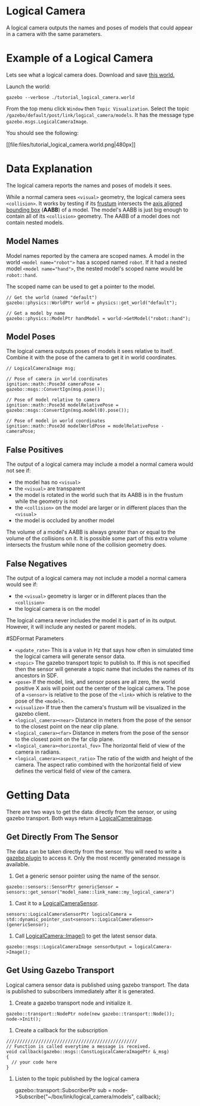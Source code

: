 # Logical Camera
A logical camera outputs the names and poses of models that could appear in a camera with the same parameters.

# Example of a Logical Camera
Lets see what a logical camera does.
Download and save [this world.](http://bitbucket.org/osrf/gazebo_tutorials/raw/default/logical_camera/files/tutorial_logical_camera.world)

<include from='/#include/' src='http://bitbucket.org/osrf/gazebo_tutorials/raw/default/logical_camera/files/tutorial_logical_camera.world'/>

Launch the world:

```
gazebo --verbose ./tutorial_logical_camera.world
```

From the top menu click `Window` then `Topic Visualization`.
Select the topic `/gazebo/default/post/link/logical_camera/models`.
It has the message type `gazebo.msgs.LogicalCameraImage`.

You should see the following:

[[file:files/tutorial_logical_camera.world.png|480px]]


# Data Explanation
The logical camera reports the names and poses of models it sees.

While a normal camera sees `<visual>` geometry, the logical camera sees `<collision>`.
It works by testing if its [frustum](https://en.wikipedia.org/wiki/Viewing_frustum) intersects the [axis aligned bounding box](https://en.wikipedia.org/wiki/Bounding_volume) (**AABB**) of a model.
The model's AABB is just big enough to contain all of its `<collision>` geometry.
The AABB of a model does not contain nested models.

## Model Names
Model names reported by the camera are scoped names.
A model in the world `<model name="robot">` has a scoped named `robot`.
If it had a nested model `<model name="hand">`, the nested model's scoped name would be `robot::hand`.

The scoped name can be used to get a pointer to the model.

```
// Get the world (named "default")
gazebo::physics::WorldPtr world = physics::get_world("default");

// Get a model by name
gazebo::physics::ModelPtr handModel = world->GetModel("robot::hand");
```

## Model Poses
The logical camera outputs poses of models it sees relative to itself.
Combine it with the pose of the camera to get it in world coordinates.

```
// LogicalCameraImage msg;

// Pose of camera in world coordinates
ignition::math::Pose3d cameraPose = gazebo::msgs::ConvertIgn(msg.pose());

// Pose of model relative to camera
ignition::math::Pose3d modelRelativePose = gazebo::msgs::ConvertIgn(msg.model(0).pose());

// Pose of model in world coordinates
ignition::math::Pose3d modelWorldPose = modelRelativePose - cameraPose;
```

## False Positives
The output of a logical camera may include a model a normal camera would not see if:

* the model has no `<visual>`
* the `<visual>` are transparent
* the model is rotated in the world such that its AABB is in the frustum while the geometry is not
* the `<collision>` on the model are larger or in different places than the `<visual>`
* the model is occluded by another model

The volume of a model's AABB is always greater than or equal to the volume of the collisions on it.
It is possible some part of this extra volume intersects the frustum while none of the collision geometry does.

## False Negatives
The output of a logical camera may not include a model a normal camera would see if:

* the `<visual>` geometry is larger or in different places than the `<collision>`
* the logical camera is on the model

The logical camera never includes the model it is part of in its output.
However, it will include any nested or parent models.

#SDFormat Parameters
* `<update_rate>`
  This is a value in Hz that says how often in simulated time the logical camera will generate sensor data.
* `<topic>`
  The gazebo transport topic to publish to.
  If this is not specified then the sensor will generate a topic name that includes the names of its ancestors in SDF.
* `<pose>`
  If the model, link, and sensor poses are all zero, the world positive X axis will point out the center of the logical camera.
  The pose of a `<sensor>` is relative to the pose of the `<link>` which is relative to the pose of the `<model>`.
* `<visualize>`
  If true then the camera's frustum will be visualized in the gazebo client.
* `<logical_camera><near>`
  Distance in meters from the pose of the sensor to the closest point on the near clip plane.
* `<logical_camera><far>`
  Distance in meters from the pose of the sensor to the closest point on the far clip plane.
* `<logical_camera><horizontal_fov>`
  The horizontal field of view of the camera in radians.
* `<logical_camera><aspect_ratio>`
  The ratio of the width and height of the camera.
  The aspect ratio combined with the horizontal field of view defines the vertical field of view of the camera.

# Getting Data
There are two ways to get the data: directly from the sensor, or using gazebo transport.
Both ways return a [LogicalCameraImage](https://bitbucket.org/osrf/gazebo/src/gazebo7/gazebo/msgs/logical_camera_image.proto).

## Get Directly From The Sensor
The data can be taken directly from the sensor.
You will need to write a [gazebo plugin](http://gazebosim.org/tutorials?tut=plugins_hello_world&cat=write_plugin) to access it.
Only the most recently generated message is available.

1. Get a generic sensor pointer using the name of the sensor.
  
  ```
  gazebo::sensors::SensorPtr genericSensor = sensors::get_sensor("model_name::link_name::my_logical_camera")
  ```

1. Cast it to a [LogicalCameraSensor](http://osrf-distributions.s3.amazonaws.com/gazebo/api/7.1.0/classgazebo_1_1sensors_1_1LogicalCameraSensor.html).
  
  ```
  sensors::LogicalCameraSensorPtr logicalCamera = std::dynamic_pointer_cast<sensors::LogicalCameraSensor>(genericSensor);
  ```

1. Call [LogicalCamera::Image()](http://osrf-distributions.s3.amazonaws.com/gazebo/api/7.1.0/classgazebo_1_1sensors_1_1LogicalCameraSensor.html#a753f458d95c8f7abcfa87b19fffe0021) to get the latest sensor data.
  
  ```
  gazebo::msgs::LogicalCameraImage sensorOutput = logicalCamera->Image();
  ```

## Get Using Gazebo Transport
Logical camera sensor data is published using gazebo transport.
The data is published to subscribers immediately after it is generated.

1. Create a gazebo transport node and initialize it.
  
  ```
  gazebo::transport::NodePtr node(new gazebo::transport::Node());
  node->Init();
  ```

1. Create a callback for the subscription
  
  ```
  /////////////////////////////////////////////////
  // Function is called everytime a message is received.
  void callback(gazebo::msgs::ConstLogicalCameraImagePtr &_msg)
  {
    // your code here
  }
  ```

1. Listen to the topic published by the logical camera
  
      gazebo::transport::SubscriberPtr sub = node->Subscribe("~/box/link/logical_camera/models", callback);
